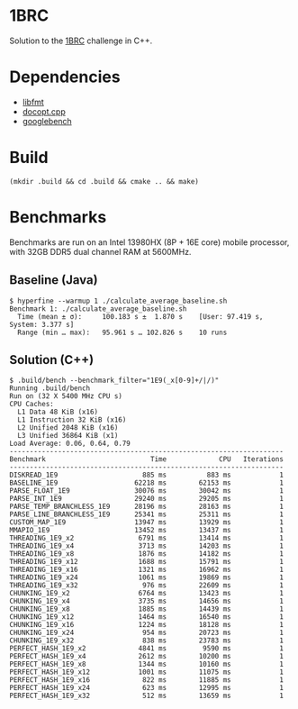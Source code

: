 # 1BRC

Solution to the [1BRC](https://github.com/gunnarmorling/1brc) challenge in C++.

# Dependencies

- [libfmt](https://fmt.dev)
- [docopt.cpp](https://github.com/docopt/docopt.cpp)
- [googlebench](https://github.com/google/benchmark)

# Build

`(mkdir .build && cd .build && cmake .. && make)`

# Benchmarks

Benchmarks are run on an Intel 13980HX (8P + 16E core) mobile processor, with 32GB DDR5 dual channel RAM at 5600MHz.

## Baseline (Java)

```
$ hyperfine --warmup 1 ./calculate_average_baseline.sh
Benchmark 1: ./calculate_average_baseline.sh
  Time (mean ± σ):     100.183 s ±  1.870 s    [User: 97.419 s, System: 3.377 s]
  Range (min … max):   95.961 s … 102.826 s    10 runs
```

## Solution (C++)

```
$ .build/bench --benchmark_filter="1E9(_x[0-9]+/|/)"
Running .build/bench
Run on (32 X 5400 MHz CPU s)
CPU Caches:
  L1 Data 48 KiB (x16)
  L1 Instruction 32 KiB (x16)
  L2 Unified 2048 KiB (x16)
  L3 Unified 36864 KiB (x1)
Load Average: 0.06, 0.64, 0.79
--------------------------------------------------------------------
Benchmark                          Time             CPU   Iterations
--------------------------------------------------------------------
DISKREAD_1E9                     885 ms          883 ms            1
BASELINE_1E9                   62218 ms        62153 ms            1
PARSE_FLOAT_1E9                30076 ms        30042 ms            1
PARSE_INT_1E9                  29240 ms        29205 ms            1
PARSE_TEMP_BRANCHLESS_1E9      28196 ms        28163 ms            1
PARSE_LINE_BRANCHLESS_1E9      25341 ms        25311 ms            1
CUSTOM_MAP_1E9                 13947 ms        13929 ms            1
MMAPIO_1E9                     13452 ms        13437 ms            1
THREADING_1E9_x2                6791 ms        13414 ms            1
THREADING_1E9_x4                3713 ms        14203 ms            1
THREADING_1E9_x8                1876 ms        14182 ms            1
THREADING_1E9_x12               1688 ms        15791 ms            1
THREADING_1E9_x16               1321 ms        16962 ms            1
THREADING_1E9_x24               1061 ms        19869 ms            1
THREADING_1E9_x32                976 ms        22609 ms            1
CHUNKING_1E9_x2                 6764 ms        13423 ms            1
CHUNKING_1E9_x4                 3735 ms        14656 ms            1
CHUNKING_1E9_x8                 1885 ms        14439 ms            1
CHUNKING_1E9_x12                1464 ms        16540 ms            1
CHUNKING_1E9_x16                1224 ms        18128 ms            1
CHUNKING_1E9_x24                 954 ms        20723 ms            1
CHUNKING_1E9_x32                 838 ms        23783 ms            1
PERFECT_HASH_1E9_x2             4841 ms         9590 ms            1
PERFECT_HASH_1E9_x4             2612 ms        10200 ms            1
PERFECT_HASH_1E9_x8             1344 ms        10160 ms            1
PERFECT_HASH_1E9_x12            1001 ms        11075 ms            1
PERFECT_HASH_1E9_x16             822 ms        11885 ms            1
PERFECT_HASH_1E9_x24             623 ms        12995 ms            1
PERFECT_HASH_1E9_x32             512 ms        13659 ms            1
```
